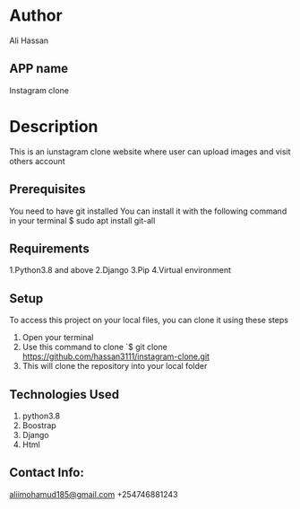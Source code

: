# Author 
Ali Hassan

## APP name
Instagram clone

# Description 
This is an iunstagram clone website where user can upload images and visit others account


## Prerequisites
You need to have git installed You can install it with the following command in your terminal $ sudo apt install git-all

## Requirements
1.Python3.8 and above 2.Django 3.Pip 4.Virtual environment

## Setup
To access this project on your local files, you can clone it using these steps

1. Open your terminal
2. Use this command to clone `$ git clone https://github.com/hassan3111/instagram-clone.git
3. This will clone the repository into your local folder


## Technologies Used
1. python3.8
2. Boostrap
3. Django
4. Html

## Contact Info:
aliimohamud185@gmail.com +254746881243

